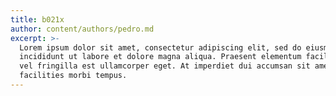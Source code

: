 ```yaml
---
title: b021x
author: content/authors/pedro.md
excerpt: >-
  Lorem ipsum dolor sit amet, consectetur adipiscing elit, sed do eiusmod tempor
  incididunt ut labore et dolore magna aliqua. Praesent elementum facilisis leo
  vel fringilla est ullamcorper eget. At imperdiet dui accumsan sit amet nulla
  facilities morbi tempus.
---
```


